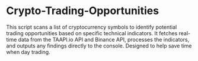 # Crypto-Trading-Opportunities
This script scans a list of cryptocurrency symbols to identify potential trading opportunities based on specific technical indicators. It fetches real-time data from the TAAPI.io API and Binance API, processes the indicators, and outputs any findings directly to the console. Designed to help save time when day trading.
